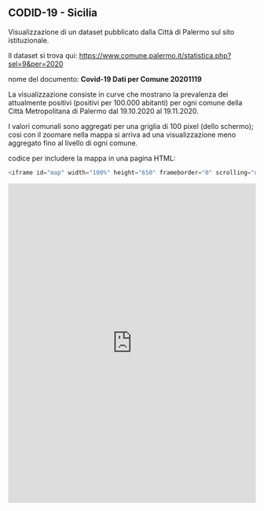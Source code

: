 ## CODID-19 - Sicilia

Visualizzazione di un dataset pubblicato dalla Città di Palermo sul sito istituzionale.

Il dataset si trova qui: https://www.comune.palermo.it/statistica.php?sel=9&per=2020

nome del documento: **Covid-19 Dati per Comune 20201119**

La visualizzazione consiste in curve che mostrano la prevalenza dei attualmente positivi (positivi per 100.000 abitanti) per ogni comune della Città  Metropolitana di Palermo dal 19.10.2020 al 19.11.2020.

I valori comunali sono aggregati per una griglia di 100 pixel (dello schermo); cosi con il zoomare nella mappa si arriva ad una visualizzazione meno aggregato fino al livello di ogni comune.

codice per includere la mappa in una pagina HTML:

```javascript
<iframe id="map" width="100%" height="650" frameborder="0" scrolling="no" marginheight="0" marginwidth="0" src="https://gjrichter.github.io/ixmaps/ui/html/embed_sync_Leaflet.html?ui=embed&basemap=ll&align=left&legend=1&name=map3&sync=false&project=https://raw.githubusercontent.com/gjrichter/viz/master/COVID-19/projects/COVID-19-ODS/ixmaps_project_PALERMO_positivi_100000_curve_19_10_19_11_2020.json"></iframe>
```



<iframe id="map" width="100%" height="650" frameborder="0" scrolling="no" marginheight="0" marginwidth="0" src="https://gjrichter.github.io/ixmaps/ui/html/embed_sync_Leaflet.html?ui=embed&basemap=ll&align=left&legend=1&name=map3&sync=false&footer=true&popout=true&project=https://raw.githubusercontent.com/gjrichter/viz/master/COVID-19/projects/COVID-19-ODS/ixmaps_project_PALERMO_positivi_100000_curve_19_10_19_11_2020.json"></iframe>




